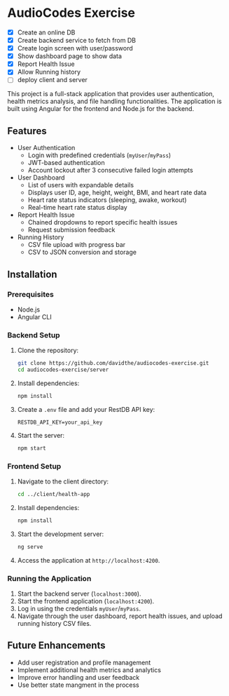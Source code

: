 # AudioCodes Exercise

- [x] Create an online DB
- [x] Create backend service to fetch from DB
- [x] Create login screen with user/password
- [x] Show dashboard page to show data
- [x] Report Health Issue
- [x] Allow Running history
- [ ] deploy client and server

This project is a full-stack application that provides user authentication, health metrics analysis, and file handling functionalities. The application is built using Angular for the frontend and Node.js for the backend.

## Features

- User Authentication
  - Login with predefined credentials (`myUser`/`myPass`)
  - JWT-based authentication
  - Account lockout after 3 consecutive failed login attempts
- User Dashboard
  - List of users with expandable details
  - Displays user ID, age, height, weight, BMI, and heart rate data
  - Heart rate status indicators (sleeping, awake, workout)
  - Real-time heart rate status display
- Report Health Issue
  - Chained dropdowns to report specific health issues
  - Request submission feedback
- Running History
  - CSV file upload with progress bar
  - CSV to JSON conversion and storage

## Installation

### Prerequisites

- Node.js
- Angular CLI

### Backend Setup

1. Clone the repository:

   ```sh
   git clone https://github.com/davidthe/audiocodes-exercise.git
   cd audiocodes-exercise/server
   ```

2. Install dependencies:

   ```sh
   npm install
   ```

3. Create a `.env` file and add your RestDB API key:

   ```env
   RESTDB_API_KEY=your_api_key
   ```

4. Start the server:

   ```sh
   npm start
   ```

### Frontend Setup

1. Navigate to the client directory:

   ```sh
   cd ../client/health-app
   ```

2. Install dependencies:

   ```sh
   npm install
   ```

3. Start the development server:

   ```sh
   ng serve
   ```

4. Access the application at `http://localhost:4200`.

### Running the Application

1. Start the backend server (`localhost:3000`).
2. Start the frontend application (`localhost:4200`).
3. Log in using the credentials `myUser`/`myPass`.
4. Navigate through the user dashboard, report health issues, and upload running history CSV files.

## Future Enhancements

- Add user registration and profile management
- Implement additional health metrics and analytics
- Improve error handling and user feedback
- Use better state mangment in the process
